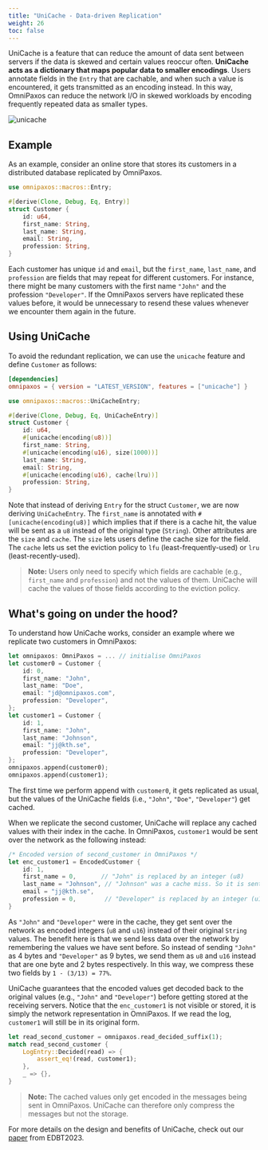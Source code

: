 ```yaml
---
title: "UniCache - Data-driven Replication"
weight: 26
toc: false
---
```

UniCache is a feature that can reduce the amount of data sent between servers if the data is skewed and certain values reoccur often. **UniCache acts as a dictionary that maps popular data to smaller encodings**. Users annotate fields in the `Entry` that are cachable, and when such a value is encountered, it gets transmitted as an encoding instead. In this way, OmniPaxos can reduce the network I/O in skewed workloads by encoding frequently repeated data as smaller types.

![unicache](../images/unicache-example.png)

## Example
As an example, consider an online store that stores its customers in a distributed database replicated by OmniPaxos. 
```rust
use omnipaxos::macros::Entry;

#[derive(Clone, Debug, Eq, Entry)]
struct Customer {
    id: u64,
    first_name: String,
    last_name: String,
    email: String,
    profession: String,
}
```
Each customer has unique `id` and `email`, but the `first_name`, `last_name`, and `profession` are fields that may repeat for different customers. For instance, there might be many customers with the first name `"John"` and the profession `"Developer"`. If the OmniPaxos servers have replicated these values before, it would be unnecessary to resend these values whenever we encounter them again in the future.

##  Using UniCache
To avoid the redundant replication, we can use the `unicache` feature and define `Customer` as follows:
```toml
[dependencies]
omnipaxos = { version = "LATEST_VERSION", features = ["unicache"] }
```

```rust
use omnipaxos::macros::UniCacheEntry;

#[derive(Clone, Debug, Eq, UniCacheEntry)]
struct Customer {
    id: u64,
    #[unicache(encoding(u8))]
    first_name: String,
    #[unicache(encoding(u16), size(1000))]
    last_name: String,
    email: String,
    #[unicache(encoding(u16), cache(lru))]
    profession: String,
}
``` 
Note that instead of deriving `Entry` for the struct `Customer`, we are now deriving `UniCacheEntry`. The `first_name` is annotated with
`#[unicache(encoding(u8)]` which implies that if there is a cache hit, the value will be sent as a `u8` instead of the original type (`String`). Other attributes are the `size` and `cache`. The `size` lets users define the cache size for the field. The `cache` lets us set the eviction policy to `lfu` (least-frequently-used) or `lru` (least-recently-used).

> **Note:** Users only need to specify which fields are cachable (e.g., `first_name` and `profession`) and not the values of them. UniCache will cache the values of those fields according to the eviction policy.

## What's going on under the hood?
To understand how UniCache works, consider an example where we replicate two customers in OmniPaxos:
```rust
let omnipaxos: OmniPaxos = ... // initialise OmniPaxos
let customer0 = Customer {
    id: 0,
    first_name: "John",
    last_name: "Doe",
    email: "jd@omnipaxos.com",
    profession: "Developer",
};
let customer1 = Customer {
    id: 1,
    first_name: "John",
    last_name: "Johnson",
    email: "jj@kth.se",
    profession: "Developer",
};
omnipaxos.append(customer0);
omnipaxos.append(customer1);
```
The first time we perform append with `customer0`, it gets replicated as usual, but the values of the UniCache fields (i.e., `"John"`, `"Doe"`, `"Developer"`) get cached.

When we replicate the second customer, UniCache will replace any cached values with their index in the cache. In OmniPaxos, `customer1` would be sent over the network as the following instead:
```rust
/* Encoded version of second_customer in OmniPaxos */
let enc_customer1 = EncodedCustomer {
    id: 1,
    first_name = 0,       // "John" is replaced by an integer (u8)
    last_name = "Johnson", // "Johnson" was a cache miss. So it is sent in its original form.
    email = "jj@kth.se",
    profession = 0,        // "Developer" is replaced by an integer (u16)
}
```
As `"John"` and `"Developer"` were in the cache, they get sent over the network as encoded integers (`u8` and `u16`) instead of their original `String` values. The benefit here is that we send less data over the network by remembering the values we have sent before. So instead of sending `"John"` as 4 bytes and `"Developer"` as 9 bytes, we send them as `u8` and `u16` instead that are one byte and 2 bytes respectively. In this way, we compress these two fields by `1 - (3/13) = 77%`.

UniCache guarantees that the encoded values get decoded back to the original values (e.g., `"John"` and `"Developer"`) before getting stored at the receiving servers. Notice that the `enc_customer1` is not visible or stored, it is simply the network representation in OmniPaxos. If we read the log, `customer1` will still be in its original form.
```rust
let read_second_customer = omnipaxos.read_decided_suffix(1);
match read_second_customer {
    LogEntry::Decided(read) => {
        assert_eq!(read, customer1);
    },
    _ => {},
}
```
> **Note:** The cached values only get encoded in the messages being sent in OmniPaxos. UniCache can therefore only compress the messages but not the storage.
 
For more details on the design and benefits of UniCache, check out our [paper](https://openproceedings.org/2023/conf/edbt/3-paper-117.pdf) from EDBT2023.